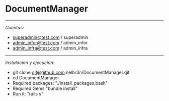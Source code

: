 # DocumentManager

---

*Cuentas:*

* superadmin@test.com / superadmin
* admin_infor@test.com / admin_infor
* admin_infra@test.com / admin_infra

---

*Instalacion y ejecucion:*

* git clone git@github.com:nelbr3n/DocumentManager.git
* cd DocumentManager
* Required packages: "./install_packages.bash"
* Required Gems "bundle install"
* Run it: "rails s"


